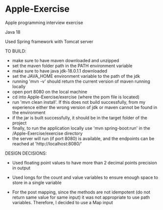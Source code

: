 # Apple-Exercise
Apple programming interview exercise

Java 18

Used Spring framework with Tomcat server

TO BUILD:
- make sure to have maven downloaded and unzipped
- set the maven folder path in the PATH environment variable
- make sure to have java jdk-18.0.1.1 downloaded
- set the JAVA_HOME environment variable to the path of the jdk
- running 'mvn -v' should return the current version of maven running locally
- open port 8080 on the local machine
- cd into Apple-Exercise/exercise (where the pom file is located)
- run 'mvn clean install'. If this does not build successfully, from my experience either the wrong version of jdk or maven cannot be found in the environment
- if the jar is built successfully, it should be in the target folder of the project
- finally, to run the application locally use 'mvn spring-boot:run' in the /Apple-Exercise/exercise directory
- the server will run (if port 8080) is available, and the endpoints can be reached at 'http://localhost:8080/'


DESIGN DECISIONS: 

- Used floating point values to have more than 2 decimal points precision in output

- Used longs for the count and value variables to ensure enough space to store in a single variable 

- For the post mapping, since the methods are not idempotent (do not return same value for same input) it was not appropriate to use path variables. Therefore, I decided to use a Map input 




